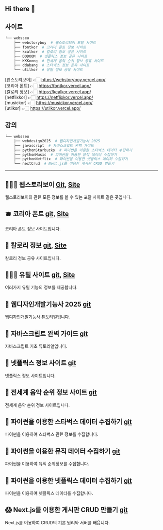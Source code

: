 ## Hi there 👋

## 사이트 
```bash
└── websseu
    ├── webstoryboy  # 웹스토리보이 포탈 사이트
    ├── fontkor  # 코리아 폰트 정보 사이트
    ├── kcalkor  # 칼로리 정보 공유 사이트
    ├── DODOOM  # 넷플릭스 정보 공유 사이트
    ├── KKKoong  # 전세계 음악 순위 정보 공유 사이트
    ├── ddabang  # 스타벅스 정보 공유 사이트
    └── utilkor  # 유틸 정보 공유 사이트
```
[웹스토리보이] 👉🏻 https://webstoryboy.vercel.app/   
[코리아 폰트] 👉🏻 https://fontkor.vercel.app/   
[칼로리 정보] 👉🏻 https://kcalkor.vercel.app/   
[netflixkor] 👉🏻 https://netflixkor.vercel.app/   
[musickor] 👉🏻 https://musickor.vercel.app/   
[utilkor] 👉🏻 https://utilkor.vercel.app/   

## 강의
```bash
└── websseu
    ├── webdesign2025  # 웹디자인개발기능사 2025
    ├── javascript  # 자바스크립트 완벽 가이드
    ├── pythonStarbucks  # 파이썬을 이용한 스타벅스 데이터 수집하기
    ├── pythonMusic  # 파이썬을 이용한 뮤직 데이터 수집하기
    ├── pythonNetflix  # 파이썬을 이용한 넷플릭스 데이터 수집하기
    └── nextCrud  # Next.js를 이용한 게시판 CRUD 만들기  
```
----------------------------------------------------------------------

## 👩🏻‍💻 웹스토리보이 [Git](https://github.com/websseu/webstoryboy), [Site](https://webstoryboy.vercel.app)   
웹스토리보이의 관련 모든 정보를 볼 수 있는 포탈 사이트 같은 곳입니다.   

## 🫐 코리아 폰트 [git](https://github.com/websseu/fontkor), [Site](https://fontkor.vercel.app)   
코리아 폰트 정보 사이트입니다.    

## 🐶 칼로리 정보 [git](https://github.com/websseu/kaclkor), [Site](https://kcalkor.vercel.app)   
칼로리 정보 공유 사이트입니다.      

## 🧑🏼‍💻 유틸 사이트 [git](https://github.com/websseu/utilkor), [Site](https://utilkor.vercel.app)  
여러가지 유틸 기능의 정보를 제공합니다.   

## 🧠 웹디자인개발기능사 2025 [git](https://github.com/websseu/webdesign2025)   
웹디자인개발기능사 튜토리얼입니다.   

## 🤑 자바스크립트 완벽 가이드 [git](https://github.com/websseu/javascript)   
자바스크립트 기초 튜토리얼입니다.   

## 🥵 넷플릭스 정보 사이트 [git](https://github.com/websseu/netflixkor)   
넷플릭스 정보 사이트입니다.

## 🥵 전세계 음악 순위 정보 사이트 [git](https://github.com/websseu/musickor)   
전세계 음악 순위 정보 사이트입니다.

## 🥶 파이썬을 이용한 스타벅스 데이터 수집하기 [git](https://github.com/websseu/pythonStarbucks)   
파이썬을 이용하여 스타벅스 관련 정보를 수집합니다.

## 🥶 파이썬을 이용한 뮤직 데이터 수집하기 [git](https://github.com/websseu/pythonMusic)   
파이썬을 이용하여 뮤직 순위정보를 수집합니다.

## 🥶 파이썬을 이용한 넷플릭스 데이터 수집하기 [git](https://github.com/websseu/pythonNetflix)   
파이썬을 이용하여 넷플릭스 데이터를 수집합니다.

## 😱 Next.js를 이용한 게시판 CRUD 만들기 [git](https://github.com/websseu/next-crud)   
Next.js를 이용하여 CRUD의 기본 원리와 서버를 배웁니다.
 
